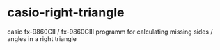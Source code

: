 # casio-right-triangle
casio fx-9860GII / fx-9860GIII programm for calculating missing sides / angles in a right triangle
